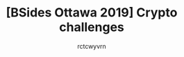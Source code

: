 ---
layout: external
title: "[BSides Ottawa 2019] Crypto challenges"
author: rctcwyvrn
external: true
external_url: https://rctcwyvrn.github.io/posts/2019-12-02-bsides_crypto.html
--- 